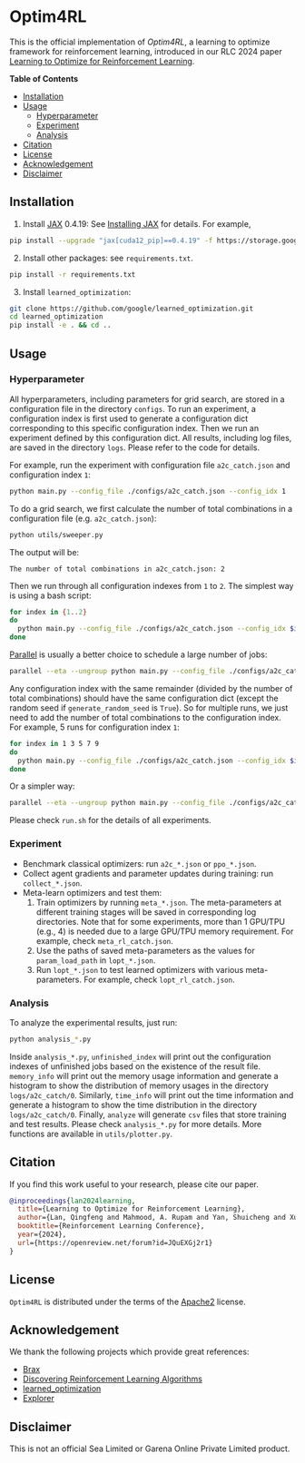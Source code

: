 # Optim4RL

This is the official implementation of *Optim4RL*, a learning to optimize framework for reinforcement learning, introduced in our RLC 2024 paper [Learning to Optimize for Reinforcement Learning](https://arxiv.org/abs/2302.01470).


**Table of Contents**

- [Installation](#installation)
- [Usage](#usage)
  - [Hyperparameter](#hyperparameter)
  - [Experiment](#experiment)
  - [Analysis](#analysis)
- [Citation](#citation)
- [License](#license)
- [Acknowledgement](#acknowledgement)
- [Disclaimer](#disclaimer)


## Installation

1. Install [JAX](https://github.com/google/jax) 0.4.19: See [Installing JAX](https://jax.readthedocs.io/en/latest/installation.html) for details. For example,

  ```bash
  pip install --upgrade "jax[cuda12_pip]==0.4.19" -f https://storage.googleapis.com/jax-releases/jax_cuda_releases.html
  ```
    
2. Install other packages: see `requirements.txt`.

  ```bash
  pip install -r requirements.txt
  ```

3. Install `learned_optimization`:

  ```bash
  git clone https://github.com/google/learned_optimization.git
  cd learned_optimization
  pip install -e . && cd ..
  ```


## Usage

### Hyperparameter

All hyperparameters, including parameters for grid search, are stored in a configuration file in the directory `configs`. To run an experiment, a configuration index is first used to generate a configuration dict corresponding to this specific configuration index. Then we run an experiment defined by this configuration dict. All results, including log files, are saved in the directory `logs`. Please refer to the code for details.

For example, run the experiment with configuration file `a2c_catch.json` and configuration index `1`:

```bash
python main.py --config_file ./configs/a2c_catch.json --config_idx 1
```

To do a grid search, we first calculate the number of total combinations in a configuration file (e.g. `a2c_catch.json`):

```bash
python utils/sweeper.py
```

The output will be:

`The number of total combinations in a2c_catch.json: 2`

Then we run through all configuration indexes from `1` to `2`. The simplest way is using a bash script:

```bash
for index in {1..2}
do
  python main.py --config_file ./configs/a2c_catch.json --config_idx $index
done
```

[Parallel](https://www.gnu.org/software/parallel/) is usually a better choice to schedule a large number of jobs:

```bash
parallel --eta --ungroup python main.py --config_file ./configs/a2c_catch.json --config_idx {1} ::: $(seq 1 2)
```

Any configuration index with the same remainder (divided by the number of total combinations) should have the same configuration dict (except the random seed if `generate_random_seed` is `True`). So for multiple runs, we just need to add the number of total combinations to the configuration index. For example, 5 runs for configuration index `1`:

```bash
for index in 1 3 5 7 9
do
  python main.py --config_file ./configs/a2c_catch.json --config_idx $index
done
```

Or a simpler way:

```bash
parallel --eta --ungroup python main.py --config_file ./configs/a2c_catch.json --config_idx {1} ::: $(seq 1 2 10)
```

Please check `run.sh` for the details of all experiments.


### Experiment

- Benchmark classical optimizers: run `a2c_*.json` or `ppo_*.json`.
- Collect agent gradients and parameter updates during training: run `collect_*.json`.
- Meta-learn optimizers and test them:
  1. Train optimizers by running `meta_*.json`. The meta-parameters at different training stages will be saved in corresponding log directories. Note that for some experiments, more than 1 GPU/TPU (e.g., 4) is needed due to a large GPU/TPU memory requirement. For example, check `meta_rl_catch.json`.
  2. Use the paths of saved meta-parameters as the values for `param_load_path` in `lopt_*.json`.
  3. Run `lopt_*.json` to test learned optimizers with various meta-parameters. For example, check `lopt_rl_catch.json`.


### Analysis

To analyze the experimental results, just run:

```bash
python analysis_*.py
```

Inside `analysis_*.py`, `unfinished_index` will print out the configuration indexes of unfinished jobs based on the existence of the result file. `memory_info` will print out the memory usage information and generate a histogram to show the distribution of memory usages in the directory `logs/a2c_catch/0`. Similarly, `time_info` will print out the time information and generate a histogram to show the time distribution in the directory `logs/a2c_catch/0`. Finally, `analyze` will generate `csv` files that store training and test results. Please check `analysis_*.py` for more details. More functions are available in `utils/plotter.py`.


## Citation

If you find this work useful to your research, please cite our paper.

```bibtex
@inproceedings{lan2024learning,
  title={Learning to Optimize for Reinforcement Learning},
  author={Lan, Qingfeng and Mahmood, A. Rupam and Yan, Shuicheng and Xu, Zhongwen},
  booktitle={Reinforcement Learning Conference},
  year={2024},
  url={https://openreview.net/forum?id=JQuEXGj2r1}
}
```


## License

`Optim4RL` is distributed under the terms of the [Apache2](https://www.apache.org/licenses/LICENSE-2.0) license.


## Acknowledgement

We thank the following projects which provide great references:

- [Brax](https://github.com/google/brax)
- [Discovering Reinforcement Learning Algorithms](https://github.com/epignatelli/discovering-reinforcement-learning-algorithms)
- [learned_optimization](https://github.com/google/learned_optimization)
- [Explorer](https://github.com/qlan3/Explorer)


## Disclaimer

This is not an official Sea Limited or Garena Online Private Limited product.